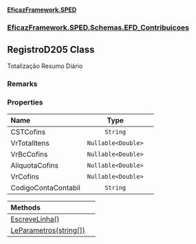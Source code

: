 #### [EficazFramework.SPED](EficazFrameworkSPED.md 'EficazFramework SPED')
### [EficazFramework.SPED.Schemas.EFD_Contribuicoes](EficazFramework.SPED.Schemas.EFD_Contribuicoes.md 'EficazFramework.SPED.Schemas.EFD_Contribuicoes')

## RegistroD205 Class

Totalização Resumo Diário

### Remarks
### Properties

| Name | Type | |
| :--- | :---: | :--- |
| CSTCofins | `String` |  |
| VrTotalItens | `Nullable<Double>` |  |
| VrBcCofins | `Nullable<Double>` |  |
| AliquotaCofins | `Nullable<Double>` |  |
| VrCofins | `Nullable<Double>` |  |
| CodigoContaContabil | `String` |  |

| Methods | |
| :--- | :--- |
| [EscreveLinha()](EficazFramework.SPED.Schemas.EFD_Contribuicoes/RegistroD205/EscreveLinha().md 'EficazFramework.SPED.Schemas.EFD_Contribuicoes.RegistroD205.EscreveLinha()') | |
| [LeParametros(string[])](EficazFramework.SPED.Schemas.EFD_Contribuicoes/RegistroD205/LeParametros(string[]).md 'EficazFramework.SPED.Schemas.EFD_Contribuicoes.RegistroD205.LeParametros(string[])') | |
